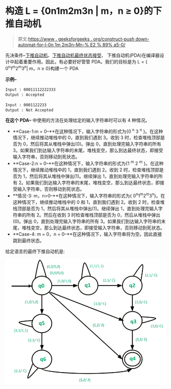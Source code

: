 # 构造 L = {0n1m2m3n | m，n ≥ 0}的下推自动机

> 原文:[https://www . geeksforgeeks . org/construct-push down-automat-for-l-0n 1m 2m3n-Mn-% E2 % 89% a5-0/](https://www.geeksforgeeks.org/construct-pushdown-automata-for-l-0n1m2m3n-mn-%e2%89%a5-0/)

先决条件–[下推自动机](https://www.geeksforgeeks.org/theory-of-computation-pushdown-automata/)、[下推自动机最终状态接受](https://www.geeksforgeeks.org/pushdown-automata-acceptance-final-state/)、
下推自动机(PDA)在编译器设计中起着重要作用。因此，有必要好好管管 PDA。我们的目标是为 L = { 0<sup>n</sup>1<sup>m</sup>2<sup>m</sup>3<sup>n</sup>| m，n ≥ 0}构建一个 PDA

**示例–**

```
Input : 00011112222333
Output : Accepted

Input : 0001122233
Output : Not Accepted

```

**在这个 PDA–**
中使用的方法在处理给定的输入字符串时可以有 4 种情况。

*   **Case-1:m = 0–**在这种情况下，输入字符串的形式为{0 <sup>n</sup> 3 <sup>n</sup> }。在这种情况下，继续推动堆栈中的 0，直到我们遇到 3。收到 3 时，检查堆栈顶部是否为 0，然后将其从堆栈中弹出(0)。弹出 0，直到处理完输入字符串的所有 3。如果我们到达输入字符串的末尾，堆栈变空，那么到达最终状态，即接受输入字符串，否则移动到死状态。
*   **Case-2:n = 0–**在这种情况下，输入字符串的形式为{1 <sup>m</sup> 2 <sup>m</sup> }。在这种情况下，继续推动堆栈中的 1，直到我们遇到 2。收到 2 时，检查堆栈顶部是否为 1，然后将其从堆栈中弹出(1)。继续弹出 1，直到处理完输入字符串的所有 2。如果我们到达输入字符串的末尾，堆栈变空，那么到达最终状态，即接受输入字符串，否则移动到死状态。
*   **情况-3: m，n>0–**在这种情况下，输入字符串的形式为{ 0<sup>n</sup>1<sup>m</sup>2<sup>m</sup>3<sup>n</sup>}。在这种情况下，继续推动堆栈中的 0 和 1，直到我们遇到 2。收到 2 时，检查堆栈顶部是否为 1，然后将其从堆栈中弹出(1)。继续弹出 1，直到处理完输入字符串的所有 2。然后在收到 3 时检查堆栈顶部是否为 0，然后从堆栈中弹出(0)。弹出 0，直到处理完输入字符串的所有 3。如果我们到达输入字符串的末尾，堆栈变空，那么到达最终状态，即接受输入字符串，否则移动到死状态。
*   **Case-4: m = 0，n = 0–**在这种情况下，输入字符串将为空。因此直接跳到最终状态。

给定语言的最终下推自动机是:

![](img/720fcc1d468e09cbb245acebd58fe3a0.png)
